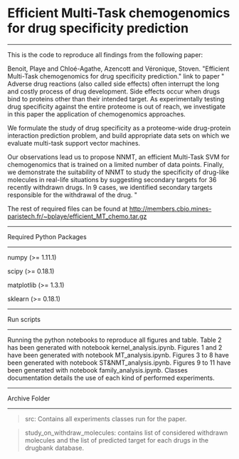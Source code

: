 # Efficient Multi-Task chemogenomics for drug specificity prediction
------------------------------------------------

This is the code to reproduce all findings from the following paper:

Benoit, Playe and Chloé-Agathe, Azencott and Véronique, Stoven. "Efficient Multi-Task chemogenomics for drug specificity prediction." 
link to paper
"
Adverse drug reactions (also called side effects) often interrupt the long and costly process of drug development. Side effects occur when drugs bind to proteins other than their intended target. As experimentally testing drug specificity against the entire proteome is out of reach, we investigate in this paper the application of chemogenomics approaches.

We formulate the study of drug specificity as a proteome-wide drug-protein interaction prediction problem, and build appropriate data sets on which we evaluate multi-task support vector machines.

Our observations lead us to propose NNMT, an efficient Multi-Task SVM for chemogenomics that is trained on a limited number of data points. Finally, we demonstrate the suitability of NNMT to study the specificity of drug-like molecules in real-life situations by suggesting secondary targets for 36 recently withdrawn drugs. In 9 cases, we identified secondary targets responsible for the withdrawal of the drug.
"

The rest of required files can be found at http://members.cbio.mines-paristech.fr/~bplaye/efficient_MT_chemo.tar.gz

************************
Required Python Packages
************************

numpy (>= 1.11.1)

scipy (>= 0.18.1)

matplotlib (>= 1.3.1)

sklearn (>= 0.18.1)

***********
Run scripts
***********

Running the python notebooks to reproduce all figures and table.
Table 2 has been generated with notebook kernel_analysis.ipynb. Figures 1 and 2 have been generated with notebook MT_analysis.ipynb. Figures 3 to 8 have been generated with notebook ST&NMT_analysis.ipynb. Figures 9 to 11 have been generated with notebook family_analysis.ipynb. 
Classes documentation details the use of each kind of performed experiments.

**************
Archive Folder
**************

> src: Contains all experiments classes run for the paper.

> study_on_withdraw_molecules: contains list of considered withdrawn molecules and the list of predicted target for each drugs in the drugbank database.
